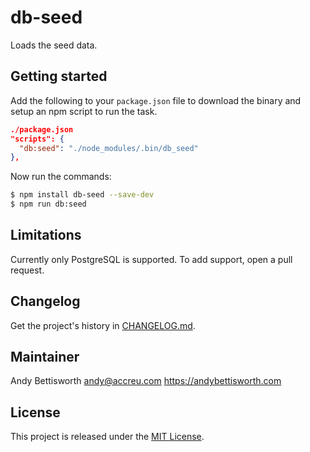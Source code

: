 # db-seed

Loads the seed data.

## Getting started

Add the following to your `package.json` file to download the binary and
setup an npm script to run the task.

```json
./package.json
"scripts": {
  "db:seed": "./node_modules/.bin/db_seed"
},
```

Now run the commands:

```bash
$ npm install db-seed --save-dev
$ npm run db:seed
```

## Limitations

Currently only PostgreSQL is supported. To add support, open a pull request.

## Changelog

Get the project's history in [CHANGELOG.md](CHANGELOG.md).

## Maintainer

Andy Bettisworth <andy@accreu.com> https://andybettisworth.com

## License

This project is released under the [MIT License](LICENSE.txt).
